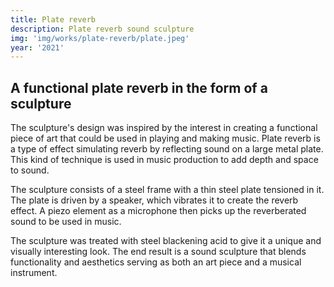 ```yaml
---
title: Plate reverb
description: Plate reverb sound sculpture
img: 'img/works/plate-reverb/plate.jpeg'
year: '2021'
---
```


## A functional plate reverb in the form of a sculpture

The sculpture's design was inspired by the interest in creating a functional
piece of art that could be used in playing and making music. Plate reverb is a
type of effect simulating reverb by reflecting sound on a large metal plate.
This kind of technique is used in music production to add depth and space to
sound.

The sculpture consists of a steel frame with a thin steel plate tensioned in it.
The plate is driven by a speaker, which vibrates it to create the reverb effect.
A piezo element as a microphone then picks up the reverberated sound to be used
in music.

The sculpture was treated with steel blackening acid to give it a unique and
visually interesting look. The end result is a sound sculpture that blends
functionality and aesthetics serving as both an art piece and a musical
instrument.
